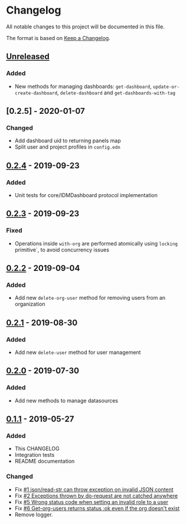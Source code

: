 # Changelog
All notable changes to this project will be documented in this file.

The format is based on [Keep a Changelog](http://keepachangelog.com/en/1.0.0/).

## [Unreleased]
### Added
- New methods for managing dashboards: `get-dashboard`, `update-or-create-dashboard`, `delete-dashboard` and `get-dashboards-with-tag`

## [0.2.5] - 2020-01-07
### Changed
- Add dashboard uid to returning panels map
- Split user and project profiles in `config.edn`

## [0.2.4] - 2019-09-23
### Added
- Unit tests for core/IDMDashboard protocol implementation

## [0.2.3] - 2019-09-23
### Fixed
- Operations inside `with-org` are performed atomically using `locking` primitive`, to avoid concurrency issues

## [0.2.2] - 2019-09-04

### Added
- Add new `delete-org-user` method for removing users from an organization

## [0.2.1] - 2019-08-30

### Added
- Add new `delete-user` method for user management

## [0.2.0] - 2019-07-30

### Added
- Add new methods to manage datasources

## [0.1.1] - 2019-05-27

### Added
- This CHANGELOG
- Integration tests
- README documentation

### Changed
- Fix [#1 json/read-str can throw exception on invalid JSON content](https://github.com/magnetcoop/dashboard-manager.grafana/issues/1)
- Fix [#2 Exceptions thrown by do-request are not catched anywhere](https://github.com/magnetcoop/dashboard-manager.grafana/issues/2)
- Fix [#5 Wrong status code when setting an invalid role to a user](https://github.com/magnetcoop/dashboard-manager.grafana/issues/5)
- Fix [#6 Get-org-users returns status :ok even if the org doesn't exist](https://github.com/magnetcoop/dashboard-manager.grafana/issues/6)
- Remove logger.

[UNRELEASED]:  https://github.com/magnetcoop/buddy-auth.jwt-oidc/compare/v0.2.4...HEAD
[0.2.4]: https://github.com/magnetcoop/buddy-auth.jwt-oidc/releases/tag/v0.2.4
[0.2.3]: https://github.com/magnetcoop/buddy-auth.jwt-oidc/releases/tag/v0.2.3
[0.2.2]: https://github.com/magnetcoop/buddy-auth.jwt-oidc/releases/tag/v0.2.2
[0.2.1]: https://github.com/magnetcoop/buddy-auth.jwt-oidc/releases/tag/v0.2.1
[0.2.1]: https://github.com/magnetcoop/buddy-auth.jwt-oidc/releases/tag/v0.2.1
[0.2.0]: https://github.com/magnetcoop/buddy-auth.jwt-oidc/releases/tag/v0.2.0
[0.1.1]: https://github.com/magnetcoop/buddy-auth.jwt-oidc/releases/tag/v0.1.1
